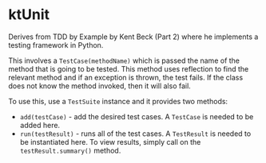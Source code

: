 # ktUnit

Derives from TDD by Example by Kent Beck (Part 2) where he implements a testing framework in Python.

This involves a `TestCase(methodName)` which is passed the name of the method that is going to be tested. This method uses reflection to find the relevant method and if an exception is thrown, the test fails. If the class does not know the method invoked, then it will also fail.

To use this, use a `TestSuite` instance and it provides two methods:
* `add(testCase)` - add the desired test cases. A `TestCase` is needed to be added here.
* `run(testResult)` - runs all of the test cases. A `TestResult` is needed to be instantiated here. To view results, simply call on the `testResult.summary()` method.
